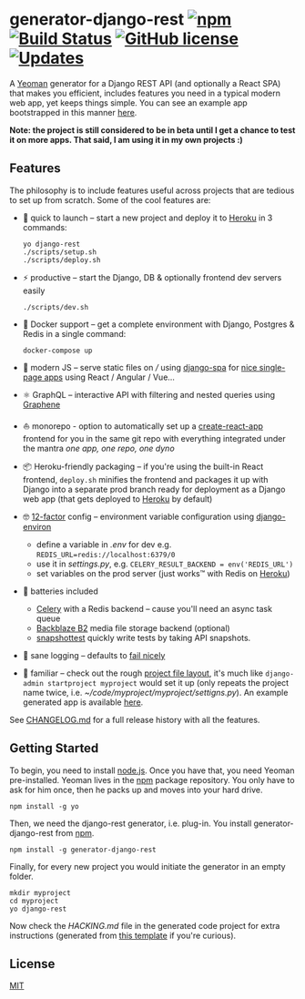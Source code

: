 # generator-django-rest [![npm](https://badge.fury.io/js/generator-django-rest.svg)](http://badge.fury.io/js/generator-django-rest) [![Build Status](https://travis-ci.org/metakermit/generator-django-rest.svg?branch=master)](https://travis-ci.org/metakermit/generator-django-rest) [![GitHub license](https://img.shields.io/badge/license-MIT-blue.svg)](https://raw.githubusercontent.com/metakermit/generator-django-rest/master/LICENSE) [![Updates](https://pyup.io/repos/github/metakermit/generator-django-rest/shield.svg)](https://pyup.io/repos/github/metakermit/generator-django-rest/)

A [Yeoman](http://yeoman.io) generator for a Django REST API
(and optionally a React SPA)
that makes you efficient, includes features you need in a typical
modern web app, yet keeps things simple. You can see an example app bootstrapped
in this manner [here][hellodjango].

**Note: the project is still considered to be in beta until I get a chance
to test it on more apps. That said, I am using it in my own projects :)**

## Features

The philosophy is to include features useful across projects
that are tedious to set up from scratch.
Some of the cool features are:

* 🚀 quick to launch – start a new project and deploy it to [Heroku][]
  in 3 commands:
  
  ```shell
  yo django-rest
  ./scripts/setup.sh
  ./scripts/deploy.sh
  ```

* ⚡️ productive – start the Django, DB & optionally frontend dev servers easily

  ```shell
  ./scripts/dev.sh
  ```

* 🐳 Docker support – get a complete environment with Django, Postgres & Redis in a single command:

  ```shell
  docker-compose up
  ```

* 🦄 modern JS – serve static files on _/_ using [django-spa][] for
  [nice single-page apps][spa-frontend-on-heroku] using React / Angular / Vue…
* ⚛️ GraphQL – interactive API with filtering and nested queries using [Graphene](https://docs.graphene-python.org/en/latest/)
* ⛵️ monorepo - option to automatically set up a [create-react-app][]
  frontend for you in the same git repo with everything integrated under the mantra
  _one app, one repo, one dyno_
* 📦 Heroku-friendly packaging – if you're using the built-in React frontend,
  `deploy.sh` minifies the frontend and packages it up with Django
  into a separate prod branch ready for deployment as a Django web app
  (that gets deployed to [Heroku][] by default)
* 🤓 [12-factor][] config – environment variable configuration using [django-environ](https://github.com/joke2k/django-environ)

  * define a variable in _.env_ for dev e.g. `REDIS_URL=redis://localhost:6379/0`
  * use it in _settings.py_, e.g. `CELERY_RESULT_BACKEND = env('REDIS_URL')`
  * set variables on the prod server (just works™ with Redis on [Heroku][])

* 🔋 batteries included

  * [Celery][] with a Redis backend – cause you'll need an async task queue
  * [Backblaze B2](https://www.backblaze.com/b2/cloud-storage.html)
    media file storage backend (optional)
  * [snapshottest](https://github.com/syrusakbary/snapshottest) quickly write tests
    by taking API snapshots.

* 📜 sane logging – defaults to
  [fail nicely](https://github.com/metakermit/fail-nicely-django)
* 🐶 familiar – check out the rough
  [project file layout](generators/app/templates/django/mysite),
  it's much like `django-admin startproject myproject` would set it up
  (only repeats the project name twice,
  i.e. _~/code/myproject/myproject/settigns.py_). An example generated app is
  available [here][hellodjango].

See [CHANGELOG.md](./CHANGELOG.md) for a full release history with all the
features.

## Getting Started

To begin, you need to install [node.js](https://nodejs.org).
Once you have that, you need Yeoman pre-installed. Yeoman lives in the
[npm](https://npmjs.org) package repository. You only have to ask for him
once, then he packs up and moves into your hard drive.

```shell
npm install -g yo
```

Then, we need the django-rest generator, i.e. plug-in. You install
generator-django-rest from
[npm](https://www.npmjs.com/package/generator-django-rest).

```shell
npm install -g generator-django-rest
```

Finally, for every new project you would initiate the generator
in an empty folder.

```shell
mkdir myproject
cd myproject
yo django-rest
```

Now check the _HACKING.md_ file in the generated code project for
extra instructions (generated from [this template](https://github.com/metakermit/generator-django-rest/blob/master/generators/app/templates/django/mysite/HACKING.md) if you're curious).

## License

[MIT](LICENSE)

[heroku]: https://heroku.com/
[12-factor]: https://12factor.net/config
[spa-frontend-on-heroku]: https://metakermit.com/2016/simple-way-to-set-up-django-a-spa-frontend-on-heroku/
[celery]: http://www.celeryproject.org/
[create-react-app]: https://github.com/facebookincubator/create-react-app
[django-spa]: https://github.com/metakermit/django-spa
[hellodjango]: https://github.com/metakermit/hellodjango
